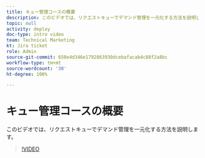 ```yaml
---
title: キュー管理コースの概要
description: このビデオでは、リクエストキューでデマンド管理を一元化する方法を説明します。
topic: null
activity: deploy
doc-type: intro video
team: Technical Marketing
kt: Jira ticket
role: Admin
source-git-commit: 650e4d346e1792863930dcebafacab4c88f2a8bc
workflow-type: tm+mt
source-wordcount: '30'
ht-degree: 100%

---
```


# キュー管理コースの概要

このビデオでは、リクエストキューでデマンド管理を一元化する方法を説明します。

>[!VIDEO](https://video.tv.adobe.com/v/335219/?quality=12&learn=on)
